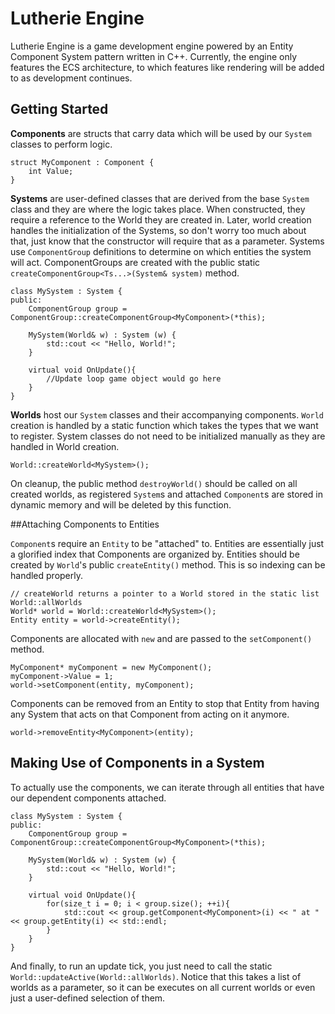 # Lutherie Engine

Lutherie Engine is a game development engine powered by an Entity Component System pattern written in C++. Currently, the engine only features the ECS architecture, to which features like rendering will be added to as development continues.

## Getting Started

**Components** are structs that carry data which will be used by our `System` classes to perform logic. 

```
struct MyComponent : Component {
    int Value;
}
```

**Systems** are user-defined classes that are derived from the base `System` class and they are where the logic takes place. When constructed, they require a reference to the World they are created in. Later, world creation handles the initialization of the Systems, so don't worry too much about that, just know that the constructor will require that as a parameter. Systems use `ComponentGroup` definitions to determine on which entities the system will act. ComponentGroups are created with the public static `createComponentGroup<Ts...>(System& system)` method.

```
class MySystem : System {
public:
    ComponentGroup group = ComponentGroup::createComponentGroup<MyComponent>(*this);

    MySystem(World& w) : System (w) {
        std::cout << "Hello, World!";
    }
    
    virtual void OnUpdate(){
        //Update loop game object would go here
    }
}

```

**Worlds** host our `System` classes and their accompanying components. `World` creation is handled by a static function which takes the types that we want to register. System classes do not need to be initialized manually as they are handled in World creation.

```
World::createWorld<MySystem>();
```

On cleanup, the public method `destroyWorld()` should be called on all created worlds, as registered `System`s and attached `Component`s are stored in dynamic memory and will be deleted by this function.

##Attaching Components to Entities

`Component`s require an `Entity` to be "attached" to. Entities are essentially just a glorified index that Components are organized by. Entities should be created by `World`'s public `createEntity()` method. This is so indexing can be handled properly.

```
// createWorld returns a pointer to a World stored in the static list World::allWorlds
World* world = World::createWorld<MySystem>();
Entity entity = world->createEntity();
```

Components are allocated with `new` and are passed to the `setComponent()` method.

```
MyComponent* myComponent = new MyComponent();
myComponent->Value = 1;
world->setComponent(entity, myComponent);
```

Components can be removed from an Entity to stop that Entity from having any System that acts on that Component from acting on it anymore.

```
world->removeEntity<MyComponent>(entity);
```

## Making Use of Components in a System

To actually use the components, we can iterate through all entities that have our dependent components attached.

```
class MySystem : System {
public:
    ComponentGroup group = ComponentGroup::createComponentGroup<MyComponent>(*this);

    MySystem(World& w) : System (w) {
        std::cout << "Hello, World!";
    }

    virtual void OnUpdate(){
        for(size_t i = 0; i < group.size(); ++i){
            std::cout << group.getComponent<MyComponent>(i) << " at " << group.getEntity(i) << std::endl;
        }
    }
}
```

And finally, to run an update tick, you just need to call the static `World::updateActive(World::allWorlds)`. Notice that this takes a list of worlds as a parameter, so it can be executes on all current worlds or even just a user-defined selection of them.
